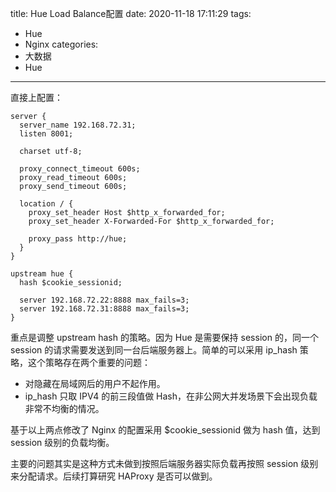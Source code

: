 title: Hue Load Balance配置
date: 2020-11-18 17:11:29
tags:
- Hue
- Nginx
categories:
- 大数据
- Hue
---

直接上配置：

	server {
	  server_name 192.168.72.31;
	  listen 8001;
	  
	  charset utf-8;
	  
	  proxy_connect_timeout 600s;
	  proxy_read_timeout 600s;
	  proxy_send_timeout 600s;
	  
	  location / {
	    proxy_set_header Host $http_x_forwarded_for;
	    proxy_set_header X-Forwarded-For $http_x_forwarded_for;
	    
	    proxy_pass http://hue;
	  }
	}
	
	upstream hue {
	  hash $cookie_sessionid;
	  
	  server 192.168.72.22:8888 max_fails=3;
	  server 192.168.72.31:8888 max_fails=3;
	}

重点是调整 upstream hash 的策略。因为 Hue 是需要保持 session 的，同一个 session 的请求需要发送到同一台后端服务器上。简单的可以采用 ip_hash 策略，这个策略存在两个重要的问题：

- 对隐藏在局域网后的用户不起作用。
- ip_hash 只取 IPV4 的前三段值做 Hash，在非公网大并发场景下会出现负载非常不均衡的情况。

基于以上两点修改了 Nginx 的配置采用 $cookie_sessionid 做为 hash 值，达到 session 级别的负载均衡。

主要的问题其实是这种方式未做到按照后端服务器实际负载再按照 session 级别来分配请求。后续打算研究 HAProxy 是否可以做到。